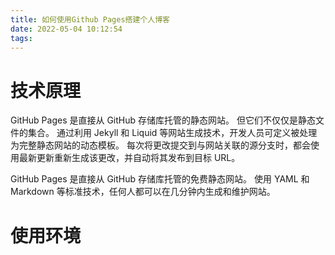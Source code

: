 ```yaml
---
title: 如何使用Github Pages搭建个人博客
date: 2022-05-04 10:12:54
tags:
---
```


# 技术原理
GitHub Pages 是直接从 GitHub 存储库托管的静态网站。 但它们不仅仅是静态文件的集合。 通过利用 Jekyll 和 Liquid 等网站生成技术，开发人员可定义被处理为完整静态网站的动态模板。 每次将更改提交到与网站关联的源分支时，都会使用最新更新重新生成该更改，并自动将其发布到目标 URL。

GitHub Pages 是直接从 GitHub 存储库托管的免费静态网站。 使用 YAML 和 Markdown 等标准技术，任何人都可以在几分钟内生成和维护网站。

# 使用环境
